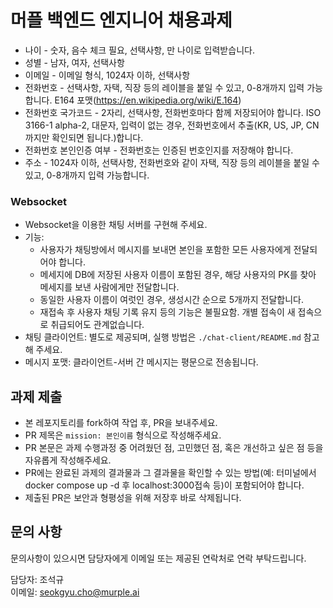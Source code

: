 # 머플 백엔드 엔지니어 채용과제

  - 나이 - 숫자, 음수 체크 필요, 선택사항, 만 나이로 입력받습니다.
  - 성별 - 남자, 여자, 선택사항
  - 이메일 - 이메일 형식, 1024자 이하, 선택사항
  - 전화번호 - 선택사항, 자택, 직장 등의 레이블을 붙일 수 있고, 0-8개까지 입력 가능합니다. E164 포맷(https://en.wikipedia.org/wiki/E.164)
  - 전화번호 국가코드 - 2자리, 선택사항, 전화번호마다 함께 저장되어야 합니다. ISO 3166-1 alpha-2, 대문자, 입력이 없는 경우, 전화번호에서 추출(KR, US, JP, CN 까지만 확인되면 됩니다.)합니다.
  - 전화번호 본인인증 여부 - 전화번호는 인증된 번호인지를 저장해야 합니다.
  - 주소 - 1024자 이하, 선택사항, 전화번호와 같이 자택, 직장 등의 레이블을 붙일 수 있고, 0-8개까지 입력 가능합니다.
  
### Websocket
- Websocket을 이용한 채팅 서버를 구현해 주세요.
- 기능:
  - 사용자가 채팅방에서 메시지를 보내면 본인을 포함한 모든 사용자에게 전달되어야 합니다.
  - 메세지에 DB에 저장된 사용자 이름이 포함된 경우, 해당 사용자의 PK를 찾아 메세지를 보낸 사람에게만 전달합니다.
  - 동일한 사용자 이름이 여럿인 경우, 생성시간 순으로 5개까지 전달합니다.
  - 재접속 후 사용자 채팅 기록 유지 등의 기능은 불필요함. 개별 접속이 새 접속으로 취급되어도 관계없습니다.
- 채팅 클라이언트: 별도로 제공되며, 실행 방법은 `./chat-client/README.md` 참고해 주세요.
- 메시지 포맷: 클라이언트-서버 간 메시지는 평문으로 전송됩니다.

## 과제 제출
- 본 레포지토리를 fork하여 작업 후, PR을 보내주세요.
- PR 제목은 `mission: 본인이름` 형식으로 작성해주세요.
- PR 본문은 과제 수행과정 중 어려웠던 점, 고민했던 점, 혹은 개선하고 싶은 점 등을 자유롭게 작성해주세요.
- PR에는 완료된 과제의 결과물과 그 결과물을 확인할 수 있는 방법(예: 터미널에서 docker compose up -d 후 localhost:3000접속 등)이 포함되어야 합니다.
- 제출된 PR은 보안과 형평성을 위해 저장후 바로 삭제됩니다.

## 문의 사항

문의사항이 있으시면 담당자에게 이메일 또는 제공된 연락처로 연락 부탁드립니다.

담당자: 조석규  
이메일: seokgyu.cho@murple.ai
